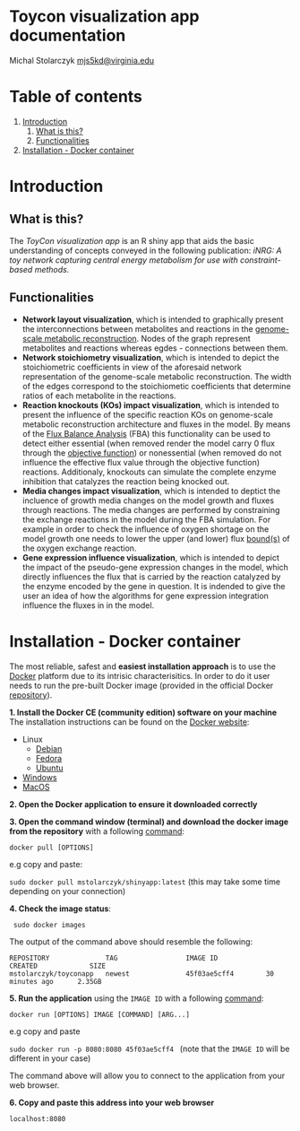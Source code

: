 # **Toycon visualization app documentation**

Michal Stolarczyk <mjs5kd@virginia.edu>

# Table of contents
1. [Introduction](#introduction)
    1. [What is this?](#what)
    2. [Functionalities](#Functionalities)
2. [Installation - Docker container](#Installation)

# Introduction<a name="introduction"></a>

## What is this?<a name="what"></a>

The *ToyCon visualization app* is an R shiny app that aids the basic understanding of concepts conveyed in the following publication: *iNRG: A toy network capturing central energy metabolism for use with constraint-based methods.*

## Functionalities<a name="Functionalities"></a>

- **Network layout visualization**, which is intended to graphically present the interconnections between metabolites and reactions in the [genome-scale metabolic reconstruction](https://en.wikipedia.org/wiki/Metabolic_network_modelling#Genome-Scale_Metabolic_Reconstruction). Nodes of the graph represent metabolites and reactions whereas egdes - connections between them. 
- **Network stoichiometry visualization**, which is intended to depict the stoichiometric coefficients in view of the aforesaid network representation of the genome-scale metabolic reconstruction. The width of the edges correspond to the stoichiometic coefficients that determine ratios of each metabolite in the reactions.
- **Reaction knockouts (KOs) impact visualization**, which is intended to present the influence of the specific reaction KOs on genome-scale metabolic reconstruction architecture and fluxes in the model. By means of the [Flux Balance Analysis](https://www.ncbi.nlm.nih.gov/pmc/articles/PMC3108565/pdf/nihms299330.pdf) (FBA) this functionality can be used to detect either essential (when removed render the model carry 0 flux through the [objective function](https://en.wikipedia.org/wiki/Flux_balance_analysis#Objective_function)) or nonessential (when removed do not influence the effective flux value through the objective function) reactions. Additionaly, knockouts can simulate the complete enzyme inhibition that catalyzes the reaction being knocked out.
- **Media changes impact visualization**, which is intended to deptict the incluence of growth media changes on the model growth and fluxes through reactions. The media changes are performed by constraining the exchange reactions in the model during the FBA simulation. For example in order to check the influence of oxygen shortage on the model growth one needs to lower the upper (and lower) flux [bound(s)](https://en.wikipedia.org/wiki/Flux_balance_analysis#Mathematical_description) of the oxygen exchange reaction.
- **Gene expression influence visualization**, which is intended to depict the impact of the pseudo-gene expression changes in the model, which directly influences the flux that is carried by the reaction catalyzed by the enzyme encoded by the gene in question. It is indended to give the user an idea of how the algorithms for gene expression integration influence the fluxes in in the model.

# Installation - Docker container<a name="Installation"></a>
The most reliable, safest and **easiest installation approach** is to use the [Docker](https://www.docker.com/what-docker) platform due to its intrisic characterisitics. In order to do it user needs to run the pre-built Docker image (provided in the official Docker [repository](https://hub.docker.com/r/mstolarczyk/toyconapp/)).

**1. Install the Docker CE (community edition) software on your machine**
The installation instructions can be found on the [Docker website](https://docs.docker.com/install/):

* Linux
    * [Debian](https://docs.docker.com/install/linux/docker-ce/debian/)
    * [Fedora](https://docs.docker.com/install/linux/docker-ce/fedora/)
    * [Ubuntu](https://docs.docker.com/install/linux/docker-ce/ubuntu/)
* [Windows](https://docs.docker.com/docker-for-windows/install/)
* [MacOS](https://docs.docker.com/docker-for-mac/install/)

**2. Open the Docker application to ensure it downloaded correctly**

**3. Open the command window (terminal) and download the docker image from the repository** with a following [command](https://docs.docker.com/engine/reference/commandline/pull):

```docker pull [OPTIONS]```

e.g copy and paste:

``` sudo docker pull mstolarczyk/shinyapp:latest ``` (this may take some time depending on your connection)

**4. Check the image status**:

``` sudo docker images```

The output of the command above should resemble the following:

``` 
REPOSITORY              TAG                 IMAGE ID            CREATED             SIZE 
mstolarczyk/toyconapp   newest              45f03ae5cff4        30 minutes ago      2.35GB 
``` 

**5. Run the application** using the ``` IMAGE ID ``` with a following [command](https://docs.docker.com/engine/reference/commandline/run/):
    
```docker run [OPTIONS] IMAGE [COMMAND] [ARG...] ```

e.g copy and paste

```sudo docker run -p 8080:8080 45f03ae5cff4 ``` (note that the ``` IMAGE ID ``` will be different in your case)

The command above will allow you to connect to the application from your web browser.

**6. Copy and paste this address into your web browser**

``` localhost:8080 ```
